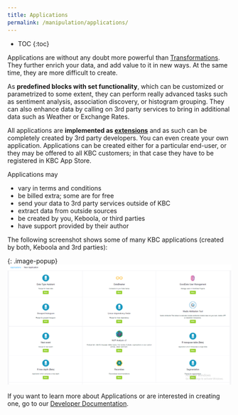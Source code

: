 ```yaml
---
title: Applications
permalink: /manipulation/applications/
---
```


* TOC
{:toc}

Applications are without any doubt more powerful than [Transformations](/manipulation/transformations/). 
They further enrich your data, and add value to it in new ways. 
At the same time, they are more difficult to create. 

As **predefined blocks with set functionality**, which can be customized or parametrized to some extent, 
they can perform really advanced tasks such as sentiment analysis, association discovery, or 
histogram grouping. They can also enhance data by calling on 3rd party services to bring in additional data 
such as Weather or Exchange Rates. 

All applications are **implemented as [extensions](https://developers.keboola.com/extend/)** 
and as such can be completely created by 3rd party developers. 
You can even create your own application. 
Applications can be created either for a particular end-user, or they may be offered 
to all KBC customers; in that case they have to be registered in KBC App Store.

Applications may

- vary in terms and conditions
- be billed extra; some are for free
- send your data to 3rd party services outside of KBC
- extract data from outside sources
- be created by you, Keboola, or third parties 
- have support provided by their author 

The following screenshot shows some of many KBC applications (created by both, Keboola and 3rd parties): 

{: .image-popup}
![Keboola and 3rd parties Applications in KBC](/manipulation/applications/applications.png)
	

If you want to learn more about Applications or are interested in creating one, go to 
our [Developer Documentation](https://developers.keboola.com/extend/).

